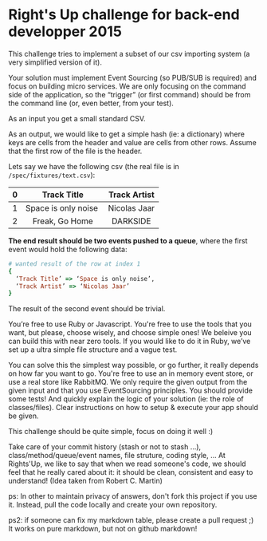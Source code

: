 # Right's Up challenge for back-end developper 2015

This challenge tries to implement a subset of our csv importing system (a very simplified version of it).

Your solution must implement Event Sourcing (so PUB/SUB is required) and focus on building micro services. We are only focusing on the command side of the application, so the “trigger” (or first command) should be from the command line (or, even better, from your test).

As an input you get a small standard CSV.

As an output, we would like to get a simple hash (ie: a dictionary) where keys are cells from the header and value are cells from other rows. Assume that the first row of the file is the header.

Lets say we have the following csv (the real file is in `/spec/fixtures/text.csv`):


| 0 | Track Title         | Track Artist |
| - | :-----------------: | :----------: |
| 1 | Space is only noise | Nicolas Jaar |
| 2 | Freak, Go Home      | DARKSIDE     |


**The end result should be two events pushed to a queue**, where the first event would hold the following data:

```ruby
# wanted result of the row at index 1
{
  ‘Track Title’ => ‘Space is only noise’,
  ‘Track Artist’ => ‘Nicolas Jaar’
}
```

The result of the second event should be trivial.

You’re free to use Ruby or Javascript. You're free to use the tools that you want, but please, choose wisely, and choose simple ones! We beleive you can build this with near zero tools.
If you would like to do it in Ruby, we’ve set up a ultra simple file structure and a vague test. 

You can solve this the simplest way possible, or go further, it really depends on how far you want to go. You're free to use an in memory event store, or use a real store like RabbitMQ.
We only require the given output from the given input and that you use EventSourcing principles. You should provide some tests! And quickly explain the logic of your solution (ie: the role of classes/files).
Clear instructions on how to setup & execute your app should be given.

This challenge should be quite simple, focus on doing it well :)

Take care of your commit history (stash or not to stash ...), class/method/queue/event names, file struture, coding style, ... At Rights'Up, we like to say that when we read someone's code, we should feel that he really cared about it: it should be clean, consistent and easy to understand! (Idea taken from Robert C. Martin)

ps: In other to maintain privacy of answers, don't fork this project if you use it. Instead, pull the code locally and create your own repository.

ps2: if someone can fix my markdown table, please create a pull request ;) It works on pure markdown, but not on github markdown!